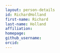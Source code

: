 ```yaml
---
layout: person-details
id: RichardHolland
first-name: Richard
last-name: Holland
affiliation:
homepage:
github_username:
orcid:
---
```

